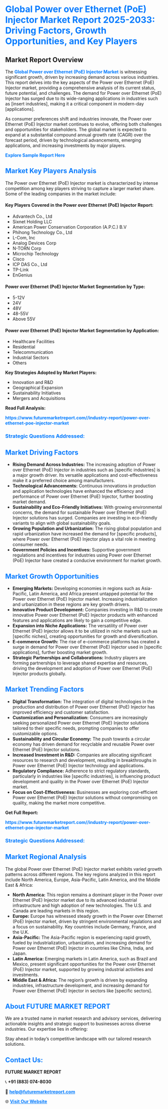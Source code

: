 <h1 style="color: #007BFF;">Global Power over Ethernet (PoE) Injector Market Report 2025-2033: Driving Factors, Growth Opportunities, and Key Players</h1>

<section id="overview">
<h2>Market Report Overview</h2>
<p>The <a href="https://www.futuremarketreport.com//industry-report/power-over-ethernet-poe-injector-market" style="color: #007BFF; text-decoration: none;"><strong>Global Power over Ethernet (PoE) Injector Market</strong></a> is witnessing significant growth, driven by increasing demand across various industries. This report delves into the key aspects of the Power over Ethernet (PoE) Injector market, providing a comprehensive analysis of its current status, future potential, and challenges. The demand for Power over Ethernet (PoE) Injector has surged due to its wide-ranging applications in industries such as [insert industries], making it a critical component in modern-day [applications].</p>
<p>As consumer preferences shift and industries innovate, the Power over Ethernet (PoE) Injector market continues to evolve, offering both challenges and opportunities for stakeholders. The global market is expected to expand at a substantial compound annual growth rate (CAGR) over the forecast period, driven by technological advancements, emerging applications, and increasing investments by major players.</p>
</section>

<section id="overview">
<p><a href="https://www.futuremarketreport.com//request-sample/reportId=76579" style="color: #007BFF; text-decoration: none;"><strong>Explore Sample Report Here</strong></a></p>
</section>

<section id="key-players">
<h2 style="color: #007BFF;">Market Key Players Analysis</h2>
<p>The Power over Ethernet (PoE) Injector market is characterized by intense competition among key players striving to capture a larger market share. Some of the leading companies in the market include:</p>
<h4>Key Players Covered in the Power over Ethernet (PoE) Injector Report:</h4>
<ul><li>Advantech Co., Ltd</li><li>Sixnet Holding LLC</li><li>American Power Conservation Corporation (A.P.C.) B.V</li><li>Phihong Technology Co., Ltd</li><li>L-Com, Inc</li><li>Analog Devices Corp</li><li>N-TORN Corp</li><li>Microchip Technology</li><li>Cisco</li><li>ICP DAS Co., Ltd</li><li>TP-Link</li><li>EnGenius</li></ul>
<h4>Power over Ethernet (PoE) Injector Market Segmentation by Type:</h4>
<ul><li>5-12V</li><li>24V</li><li>48V</li><li>48-55V</li><li>Above 55V</li></ul>

<h4>Power over Ethernet (PoE) Injector Market Segmentation by Application:</h4>
<ul><li>Healthcare Facilities</li><li>Residential</li><li>Telecommunication</li><li>Industrial Sectors</li><li>Others</li></ul>
<p><strong>Key Strategies Adopted by Market Players:</strong></p>
<ul>
<li>Innovation and R&D</li>
<li>Geographical Expansion</li>
<li>Sustainability Initiatives</li>
<li>Mergers and Acquisitions</li>
</ul>
</section>

<section>
<p><strong>Read Full Analysis: </strong></p><a href="https://www.futuremarketreport.com//industry-report/power-over-ethernet-poe-injector-market" style="color: #007BFF; text-decoration: none;"><strong>https://www.futuremarketreport.com//industry-report/power-over-ethernet-poe-injector-market</strong></a>
<h3 style="color: #007BFF;">Strategic Questions Addressed:</h3>
</section>

<section id="driving-factors">
<h2 style="color: #007BFF;">Market Driving Factors</h2>
<ul>
<li><strong>Rising Demand Across Industries:</strong> The increasing adoption of Power over Ethernet (PoE) Injector in industries such as [specific industries] is a major growth driver. Its versatile applications and cost-effectiveness make it a preferred choice among manufacturers.</li>
<li><strong>Technological Advancements:</strong> Continuous innovations in production and application technologies have enhanced the efficiency and performance of Power over Ethernet (PoE) Injector, further boosting market demand.</li>
<li><strong>Sustainability and Eco-Friendly Initiatives:</strong> With growing environmental concerns, the demand for sustainable Power over Ethernet (PoE) Injector solutions has surged. Companies are investing in eco-friendly variants to align with global sustainability goals.</li>
<li><strong>Growing Population and Urbanization:</strong> The rising global population and rapid urbanization have increased the demand for [specific products], where Power over Ethernet (PoE) Injector plays a vital role in meeting consumer needs.</li>
<li><strong>Government Policies and Incentives:</strong> Supportive government regulations and incentives for industries using Power over Ethernet (PoE) Injector have created a conducive environment for market growth.</li>
</ul>
</section>

<section id="growth-opportunities">
<h2 style="color: #007BFF;">Market Growth Opportunities</h2>
<ul>
<li><strong>Emerging Markets:</strong> Developing economies in regions such as Asia-Pacific, Latin America, and Africa present untapped potential for the Power over Ethernet (PoE) Injector market. Increasing industrialization and urbanization in these regions are key growth drivers.</li>
<li><strong>Innovative Product Development:</strong> Companies investing in R&D to create innovative Power over Ethernet (PoE) Injector products with enhanced features and applications are likely to gain a competitive edge.</li>
<li><strong>Expansion into Niche Applications:</strong> The versatility of Power over Ethernet (PoE) Injector allows it to be utilized in niche markets such as [specific niches], creating opportunities for growth and diversification.</li>
<li><strong>E-commerce Growth:</strong> The rise of e-commerce platforms has created a surge in demand for Power over Ethernet (PoE) Injector used in [specific applications], further boosting market growth.</li>
<li><strong>Strategic Partnerships and Collaborations:</strong> Industry players are forming partnerships to leverage shared expertise and resources, driving the development and adoption of Power over Ethernet (PoE) Injector products globally.</li>
</ul>
</section>

<section id="trending-factors">
<h2 style="color: #007BFF;">Market Trending Factors</h2>
<ul>
<li><strong>Digital Transformation:</strong> The integration of digital technologies in the production and distribution of Power over Ethernet (PoE) Injector has improved efficiency and customer satisfaction.</li>
<li><strong>Customization and Personalization:</strong> Consumers are increasingly seeking personalized Power over Ethernet (PoE) Injector solutions tailored to their specific needs, prompting companies to offer customizable options.</li>
<li><strong>Sustainability and Circular Economy:</strong> The push towards a circular economy has driven demand for recyclable and reusable Power over Ethernet (PoE) Injector solutions.</li>
<li><strong>Increased Investment in R&D:</strong> Companies are allocating significant resources to research and development, resulting in breakthroughs in Power over Ethernet (PoE) Injector technology and applications.</li>
<li><strong>Regulatory Compliance:</strong> Adherence to strict regulatory standards, particularly in industries like [specific industries], is influencing product development and quality in the Power over Ethernet (PoE) Injector market.</li>
<li><strong>Focus on Cost-Effectiveness:</strong> Businesses are exploring cost-efficient Power over Ethernet (PoE) Injector solutions without compromising on quality, making the market more competitive.</li>
</ul>
</section>

<section>
<p><strong>Get Full Report: </strong></p><a href="https://www.futuremarketreport.com//industry-report/power-over-ethernet-poe-injector-market" style="color: #007BFF; text-decoration: none;"><strong>https://www.futuremarketreport.com//industry-report/power-over-ethernet-poe-injector-market</strong></a>
<h3 style="color: #007BFF;">Strategic Questions Addressed:</h3>
</section>


<section id="regional-analysis">
<h2 style="color: #007BFF;">Market Regional Analysis</h2>
<p>The global Power over Ethernet (PoE) Injector market exhibits varied growth patterns across different regions. The key regions analyzed in this report include North America, Europe, Asia-Pacific, Latin America, and the Middle East & Africa:</p>
<ul>
<li><strong>North America:</strong> This region remains a dominant player in the Power over Ethernet (PoE) Injector market due to its advanced industrial infrastructure and high adoption of new technologies. The U.S. and Canada are leading markets in this region.</li>
<li><strong>Europe:</strong> Europe has witnessed steady growth in the Power over Ethernet (PoE) Injector market, driven by stringent environmental regulations and a focus on sustainability. Key countries include Germany, France, and the U.K.</li>
<li><strong>Asia-Pacific:</strong> The Asia-Pacific region is experiencing rapid growth, fueled by industrialization, urbanization, and increasing demand for Power over Ethernet (PoE) Injector in countries like China, India, and Japan.</li>
<li><strong>Latin America:</strong> Emerging markets in Latin America, such as Brazil and Mexico, present significant opportunities for the Power over Ethernet (PoE) Injector market, supported by growing industrial activities and investments.</li>
<li><strong>Middle East & Africa:</strong> The region’s growth is driven by expanding industries, infrastructure development, and increasing demand for Power over Ethernet (PoE) Injector in sectors like [specific sectors].</li>
</ul>
</section>

<footer>
<h2 style="color: #007BFF;">About FUTURE MARKET REPORT</h2>
<p>We are a trusted name in market research and advisory services, delivering actionable insights and strategic support to businesses across diverse industries. Our expertise lies in offering:</p>

<p>Stay ahead in today’s competitive landscape with our tailored research solutions.</p>

<h2 style="color: #007BFF;">Contact Us:</h2>
<p><strong>FUTURE MARKET REPORT</strong></p>
<p>📞 <strong>+91 (883) 074-8030</strong></p>
<p>📧 <strong><a href="mailto:help@futuremarketreport.com" style="color: #007BFF;">help@futuremarketreport.com</a></strong></p>
<p>🌐 <strong><a href="https://www.futuremarketreport.com/" style="color: #007BFF;">Visit Our Website</a></strong></p>
</footer>